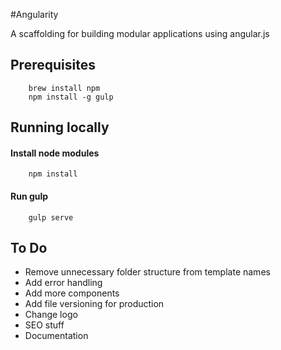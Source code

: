#Angularity

A scaffolding for building modular applications using angular.js

## Prerequisites
```shell
    brew install npm
    npm install -g gulp
```
## Running locally

#### Install node modules
```shell
    npm install
```
#### Run gulp
```shell
    gulp serve
```

## To Do
* Remove unnecessary folder structure from template names
* Add error handling
* Add more components
* Add file versioning for production
* Change logo
* SEO stuff
* Documentation
